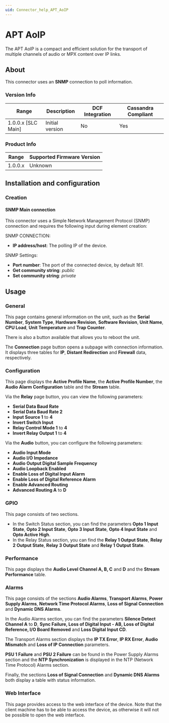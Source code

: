```yaml
---
uid: Connector_help_APT_AoIP
---
```


# APT AoIP

The APT AoIP is a compact and efficient solution for the transport of multiple channels of audio or MPX content over IP links.

## About

This connector uses an **SNMP** connection to poll information.

### Version Info

| Range | Description | DCF Integration | Cassandra Compliant |
|----------------------|-----------------|---------------------|-------------------------|
| 1.0.0.x [SLC Main]   | Initial version | No                  | Yes                     |

### Product Info

| Range | Supported Firmware Version |
|------------------|-----------------------------|
| 1.0.0.x          | Unknown                     |

## Installation and configuration

### Creation

#### SNMP Main connection

This connector uses a Simple Network Management Protocol (SNMP) connection and requires the following input during element creation:

SNMP CONNECTION:

- **IP address/host**: The polling IP of the device.

SNMP Settings:

- **Port number**: The port of the connected device, by default *161*.
- **Get community string**: *public*
- **Set community string**: *private*

## Usage

### General

This page contains general information on the unit, such as the **Serial Number**, **System Type**, **Hardware Revision**, **Software Revision**, **Unit Name**, **CPU Load**, **Unit Temperature** and **Trap Counter**.

There is also a button available that allows you to reboot the unit.

The **Connection** page button opens a subpage with connection information. It displays three tables for **IP**, **Distant Redirection** and **Firewall** data, respectively.

### Configuration

This page displays the **Active Profile Name**, the **Active Profile Number**, the **Audio Alarm Configuration** table and the **Stream** table.

Via the **Relay** page button, you can view the following parameters:

- **Serial Data Baud Rate**
- **Serial Data Baud Rate 2**
- **Input Source 1** to **4**
- **Invert Switch Input**
- **Relay Control Mode 1** to **4**
- **Invert Relay Output 1** to **4**

Via the **Audio** button, you can configure the following parameters:

- **Audio Input Mode**
- **Audio I/O Impedance**
- **Audio Output Digital Sample Frequency**
- **Audio Loopback Enabled**
- **Enable Loss of Digital Input Alarm**
- **Enable Loss of Digital Reference Alarm**
- **Enable Advanced Routing**
- **Advanced Routing A** to **D**

### GPIO

This page consists of two sections.

- In the Switch Status section, you can find the parameters **Opto 1 Input State**, **Opto 2 Input State**, **Opto 3 Input State**, **Opto 4 Input State** and **Opto Active High**.
- In the Relay Status section, you can find the **Relay 1 Output State**, **Relay 2 Output State**, **Relay 3 Output State** and **Relay 1 Output State**.

### Performance

This page displays the **Audio Level Channel A, B, C** and **D** and the **Stream Performance** table.

### Alarms

This page consists of the sections **Audio Alarms**, **Transport Alarms**, **Power Supply Alarms**, **Network Time Protocol Alarms**, **Loss of Signal Connection** and **Dynamic DNS Alarms**.

In the Audio Alarms section, you can find the parameters **Silence Detect Channel A** to **D**, **Sync Failure, Loss of Digital Input - AB, Loss of Digital Reference, I/O Board Removed** and **Loss Digital Input CD**.

The Transport Alarms section displays the **IP TX Error**, **IP RX Error**, **Audio Mismatch** and **Loss of IP Connection** parameters.

**PSU 1 Failure** and **PSU 2 Failure** can be found in the Power Supply Alarms section and the **NTP Synchronization** is displayed in the NTP (Network Time Protocol) Alarms section.

Finally, the sections **Loss of Signal Connection** and **Dynamic DNS Alarms** both display a table with status information.

### Web Interface

This page provides access to the web interface of the device. Note that the client machine has to be able to access the device, as otherwise it will not be possible to open the web interface.
